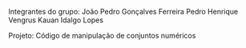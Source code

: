Integrantes do grupo:
João Pedro Gonçalves Ferreira
Pedro Henrique Vengrus
Kauan Idalgo Lopes

Projeto:
Código de manipulação de conjuntos numéricos

 
